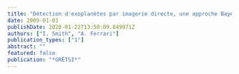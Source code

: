 ```yaml
---
title: "Détection d'exoplanètes par imagerie directe, une approche Bayesienne"
date: 2009-01-01
publishDate: 2020-01-22T13:50:09.849971Z
authors: ["I. Smith", "A. Ferrari"]
publication_types: ["1"]
abstract: ""
featured: false
publication: "*GRETSI*"
---
```



